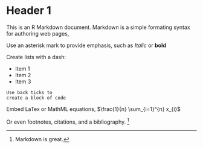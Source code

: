 # Header 1

This is an R Markdown document. Markdown is a
simple formating syntax for authoring web pages,

Use an asterisk mark to provide emphasis, such
as  *Italic* or **bold**

Create lists with a dash:

- Item 1
- Item 2
- Item 3

```
Use back ticks to
create a block of code
```

Embed LaTex or MathML equations,
$\frac{1}{n} \sum_{i=1}^{n} x_{i}$

Or even footnotes, citations, and a
bibliography. [^1]

[^1]: Markdown is great.
